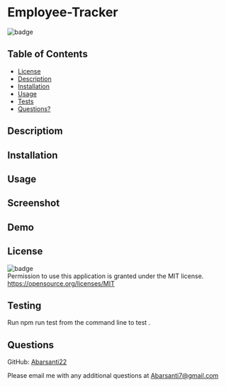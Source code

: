 # Employee-Tracker

![badge](https://img.shields.io/badge/license-MIT-important)

## Table of Contents

* [License](#license)
* [Description](#description)
* [Installation](#installation)
* [Usage](#usage)
* [Tests](#testing)
* [Questions?](#questions)


## Descriptiom

## Installation

## Usage

## Screenshot

## Demo

## License
![badge](https://img.shields.io/badge/license-MIT-important)<br>
Permission to use this application is granted under the MIT license. <https://opensource.org/licenses/MIT>
 

## Testing
Run npm run test from the command line to test .


## Questions
GitHub: <a href="github.com:undefined">Abarsanti22</a>

Please email me with any additional questions at <a href="mailto:Abarsanti7@gmail.com">Abarsanti7@gmail.com</a>
